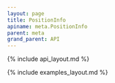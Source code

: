 ```yaml
---
layout: page
title: PositionInfo
apiname: meta.PositionInfo
parent: meta
grand_parent: API
---
```


{% include api_layout.md %}

{% include examples_layout.md %}
